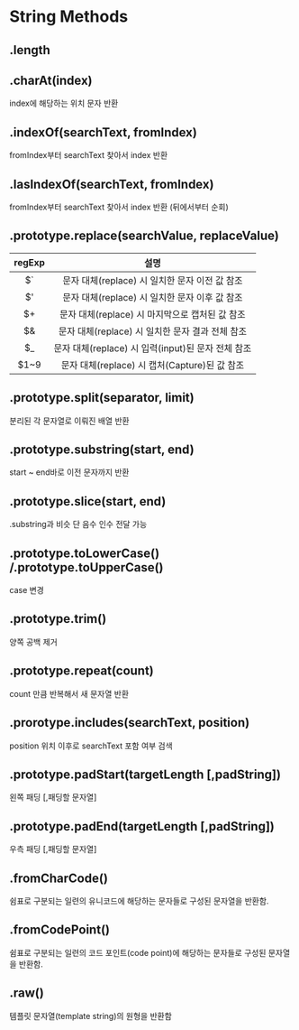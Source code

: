 # String Methods

## .length
## .charAt(index)
index에 해당하는 위치 문자 반환
## .indexOf(searchText, fromIndex)
fromIndex부터 searchText 찾아서 index 반환
## .lasIndexOf(searchText, fromIndex)
fromIndex부터 searchText 찾아서 index 반환 (뒤에서부터 순회)
## .prototype.replace(searchValue, replaceValue)

|regExp|설명|
|:----:|:----:|
|$`|문자 대체(replace) 시 일치한 문자 이전 값 참조|
|$' |문자 대체(replace) 시 일치한 문자 이후 값 참조|
|$+ |문자 대체(replace) 시 마지막으로 캡처된 값 참조|
|$& |문자 대체(replace) 시 일치한 문자 결과 전체 참조|
|$_|문자 대체(replace) 시 입력(input)된 문자 전체 참조|
|$1~9|문자 대체(replace) 시 캡처(Capture)된 값 참조|

## .prototype.split(separator, limit)
분리된 각 문자열로 이뤄진 배열 반환
## .prototype.substring(start, end)
start ~ end바로 이전 문자까지 반환
## .prototype.slice(start, end)
.substring과 비슷 단 음수 인수 전달 가능
## .prototype.toLowerCase() /.prototype.toUpperCase()
case 변경
## .prototype.trim()
양쪽 공백 제거
## .prototype.repeat(count)
count 만큼 반복해서 새 문자열 반환
## .prorotype.includes(searchText, position)
position 위치 이후로 searchText 포함 여부 검색
## .prototype.padStart(targetLength [,padString])
왼쪽 패딩 [,패딩할 문자열]
## .prototype.padEnd(targetLength [,padString])
우측 패딩 [,패딩할 문자열]

## .fromCharCode()
쉼표로 구분되는 일련의 유니코드에 해당하는 문자들로 구성된 문자열을 반환함.
## .fromCodePoint()
쉼표로 구분되는 일련의 코드 포인트(code point)에 해당하는 문자들로 구성된 문자열을 반환함.
## .raw()
템플릿 문자열(template string)의 원형을 반환함